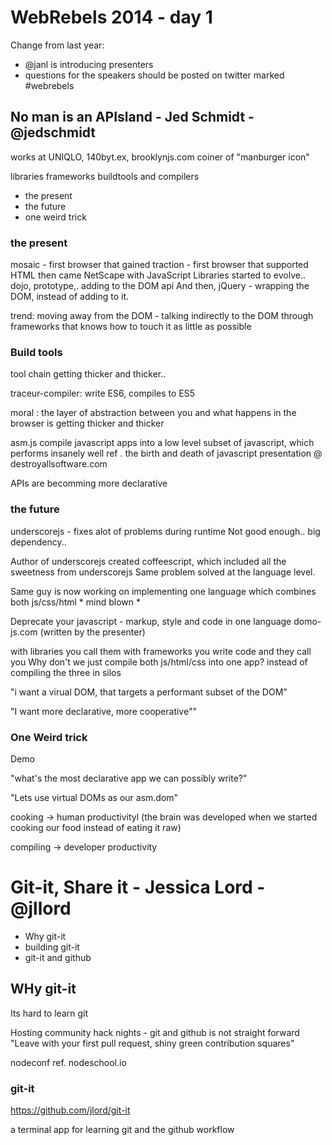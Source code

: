 # WebRebels 2014 - day 1

Change from last year:
* @janl is introducing presenters
* questions for the speakers should be posted on twitter marked #webrebels

## No man is an APIsland - Jed Schmidt - @jedschmidt

works at UNIQLO, 140byt.ex, brooklynjs.com 
coiner of "manburger icon"

libraries frameworks buildtools and compilers

- the present
- the future
- one weird trick


### the present

mosaic - first browser that gained traction - first browser that supported HTML
then came NetScape with JavaScript
Libraries started to evolve.. dojo, prototype,. adding to the DOM api
And then, jQuery -  wrapping the DOM, instead of adding to it.

trend: moving away from the DOM - talking indirectly to the DOM through frameworks that knows how to touch it as little as possible

### Build tools
tool chain getting thicker and thicker..

traceur-compiler: write ES6, compiles to ES5

moral : the layer of abstraction between you and what happens in the browser is getting thicker and thicker

asm.js compile javascript apps into a low level subset of javascript, which performs insanely well
ref . the birth and death of javascript presentation @ destroyallsoftware.com

APIs are becomming more declarative

### the future

underscorejs - fixes alot of problems during runtime
Not good enough.. big dependency..

Author of underscorejs created coffeescript, which included all the sweetness from underscorejs
Same problem solved at the language level.

Same guy is now working on implementing one language which combines both js/css/html * mind blown *

Deprecate your javascript - markup, style and code in one language domo-js.com (written by the presenter)

with libraries you call them
with frameworks you write code and they call you
Why don't we just compile both js/html/css into one app? instead of compiling the three in silos

"i want a virual DOM, that targets a performant subset of the DOM"

"I want more declarative, more cooperative""

### One Weird trick

Demo

"what's the most declarative app we can possibly write?"

"Lets use virtual DOMs as our asm.dom"

cooking -> human productivityl  (the brain was developed when we started cooking our food instead of eating it raw)

compiling -> developer productivity


# Git-it, Share it - Jessica Lord  - @jllord


- Why git-it
- building git-it
- git-it and github

## WHy git-it

Its hard to learn git

Hosting community hack nights - git and github is not straight forward
"Leave with your first pull request, shiny green contribution squares"

nodeconf
ref. nodeschool.io


### git-it 
https://github.com/jlord/git-it

a terminal app for learning git and the github workflow

